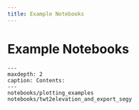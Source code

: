 ```yaml
---
title: Example Notebooks
---
```

# Example Notebooks


```{toctree}
---
maxdepth: 2
caption: Contents:
---
notebooks/plotting_examples
notebooks/twt2elevation_and_export_segy
```